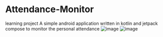 # Attendance-Monitor
learning project
A simple android application written in kotlin and jetpack compose to monitor the personal attendance 
![image](https://user-images.githubusercontent.com/115709232/226167998-1fccdf7c-22cc-4b07-be06-ce5bed584de9.png)
![image](https://user-images.githubusercontent.com/115709232/226167947-c22cafd9-a623-4e73-9827-f1f48a4cb36c.png)

